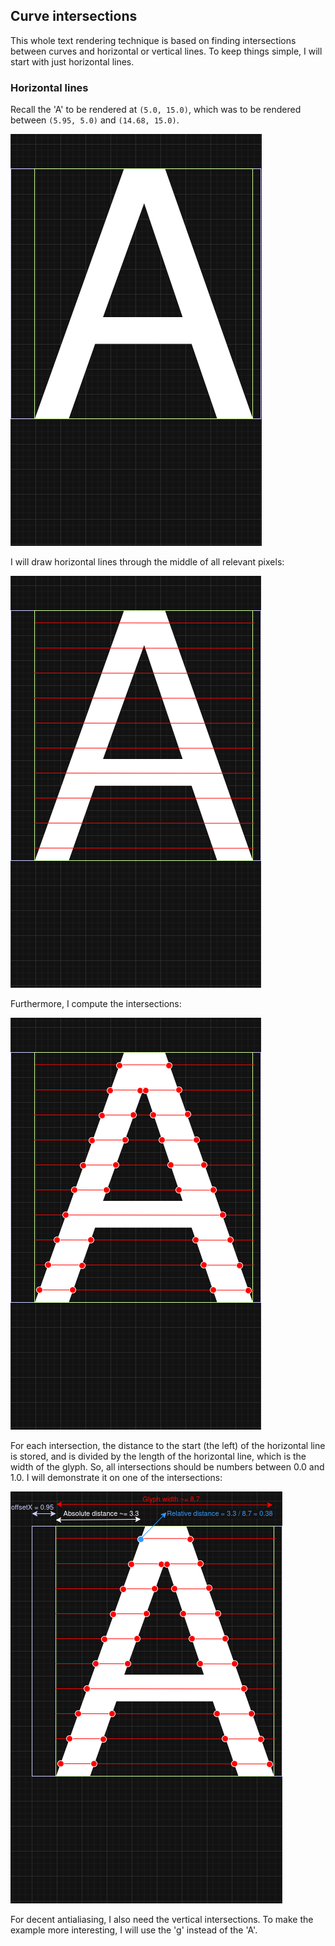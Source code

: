 ## Curve intersections
This whole text rendering technique is based on finding intersections between
curves and horizontal or vertical lines. To keep things simple, I will start
with just horizontal lines.

### Horizontal lines
Recall the 'A' to be rendered at `(5.0, 15.0)`, which was to be rendered
between `(5.95, 5.0)` and `(14.68, 15.0)`.

![image](./horizontal1.drawio.png)

I will draw horizontal lines through the middle of all relevant pixels:

![image](./horizontal2.drawio.png)

Furthermore, I compute the intersections:

![image](./horizontal3.drawio.png)

For each intersection, the distance to the start (the left) of the horizontal
line is stored, and is divided by the length of the horizontal line, which is
the width of the glyph. So, all intersections should be numbers between 0.0 and
1.0. I will demonstrate it on one of the intersections:

![image](./horizontal4.drawio.png)

For decent antialiasing, I also need the vertical intersections. To make the
example more interesting, I will use the 'g' instead of the 'A'.
